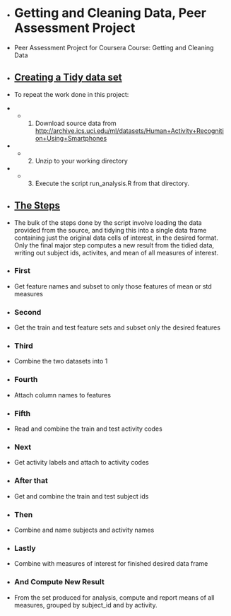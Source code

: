  + # Getting and Cleaning Data, Peer Assessment Project
  
 - Peer Assessment Project for Coursera Course: Getting and Cleaning Data
 + ## <u>Creating a Tidy data set</u>
 + To repeat the work done in this project:
 
 + * 1. Download source data from http://archive.ics.uci.edu/ml/datasets/Human+Activity+Recognition+Using+Smartphones
 + * 2. Unzip to your working directory
 + * 3. Execute the script run_analysis.R from that directory.

 + ## <u>The Steps</u>
 + The bulk of the steps done by the script involve loading the data provided from the source, and tidying this into a single data frame containing just the original data cells of interest, in the desired format.  Only the final major step computes a new result from the tidied data, writing out subject ids, activites, and mean of all measures of interest.
 
 + ### First
 + Get feature names and subset to only those features of mean or std measures
 
 + ### Second
 + Get the train and test feature sets and subset only the desired features
 
 + ### Third
 + Combine the two datasets into 1
 
 + ### Fourth
 + Attach column names to features
 
 + ### Fifth
 + Read and combine the train and test activity codes
 
 + ### Next
 + Get activity labels and attach to activity codes
 
 + ### After that
 + Get and combine the train and test subject ids
 
 + ### Then
 + Combine and name subjects and activity names
 
 + ### Lastly
 + Combine with measures of interest for finished desired data frame
 
 + ### And Compute New Result
 + From the set produced for analysis, compute and report means of all measures, grouped by subject_id and by activity.
